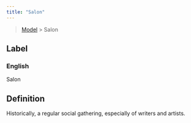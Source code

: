 ```yaml
---
title: "Salon"
---
```


> [Model](../../) > Salon

## Label

### English
Salon


## Definition
Historically, a regular social gathering, especially of writers and artists. 


    
